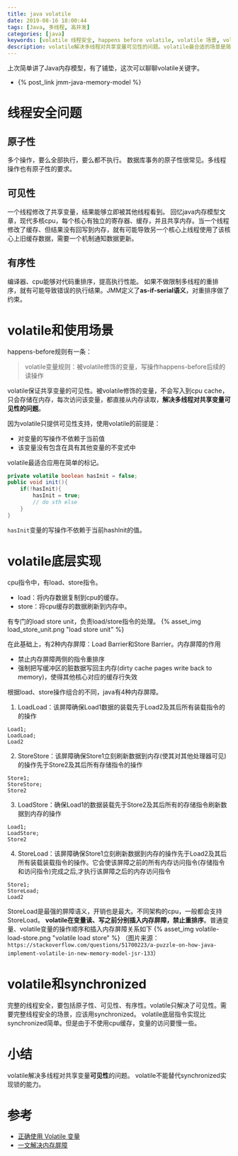 ```yaml
---
title: java volatile
date: 2019-08-16 18:00:44
tags: [Java, 多线程, 高并发]
categories: [java]
keywords: [volatile 线程安全, happens before volatile, volatile 场景, volatile 内存屏障]
description: volatile解决多线程对共享变量可见性的问题。volatile最合适的场景是简单状态变量的发布。
---
```


上次简单讲了Java内存模型，有了铺垫，这次可以聊聊volatile关键字。
- {% post_link jmm-java-memory-model %}

# 线程安全问题

## 原子性

多个操作，要么全部执行，要么都不执行。
数据库事务的原子性很常见。多线程操作也有原子性的要求。

## 可见性

一个线程修改了共享变量，结果能够立即被其他线程看到。
回忆java内存模型文章，现代多核cpu，每个核心有独立的寄存器、缓存，并且共享内存。当一个线程修改了缓存、但结果没有回写到内存，就有可能导致另一个核心上线程使用了该核心上旧缓存数据，需要一个机制通知数据更新。

## 有序性

编译器、cpu能够对代码重排序，提高执行性能。
如果不做限制多线程的重排序，就有可能导致错误的执行结果。JMM定义了**as-if-serial语义**，对重排序做了约束。

# volatile和使用场景

happens-before规则有一条：
>volatile变量规则：被volatile修饰的变量，写操作happens-before后续的读操作

volatile保证共享变量的可见性。被volatile修饰的变量，不会写入到cpu cache，只会存储在内存，每次访问该变量，都直接从内存读取，**解决多线程对共享变量可见性的问题**。

因为volatile只提供可见性支持，使用volatile的前提是：
- 对变量的写操作不依赖于当前值
- 该变量没有包含在具有其他变量的不变式中

volatile最适合应用在简单的标记。
```java
private volatile boolean hasInit = false;
public void init(){
    if(!hasInit){
        hasInit = true;
        // do sth else
    }
}
```
`hasInit`变量的写操作不依赖于当前hashInit的值。


# volatile底层实现

cpu指令中，有load、store指令。
- load：将内存数据复制到cpu的缓存。
- store：将cpu缓存的数据刷新到内存中。

有专门的load store unit，负责load/store指令的处理。
{% asset_img load_store_unit.png "load store unit" %}

在此基础上，有2种内存屏障：Load Barrier和Store Barrier。内存屏障的作用
- 禁止内存屏障两侧的指令重排序
- 强制把写缓冲区的脏数据写回主内存(dirty cache pages write back to memory)，使得其他核心对应的缓存行失效

根据load、store操作组合的不同，java有4种内存屏障。
1. LoadLoad：该屏障确保Load1数据的装载先于Load2及其后所有装载指令的的操作
```
Load1;
LoadLoad;
Load2
```

2. StoreStore：该屏障确保Store1立刻刷新数据到内存(使其对其他处理器可见)的操作先于Store2及其后所有存储指令的操作
```
Store1;
StoreStore;
Store2
```

3. LoadStore：确保Load1的数据装载先于Store2及其后所有的存储指令刷新数据到内存的操作
```
Load1;
LoadStore;
Store2	
```

4. StoreLoad：该屏障确保Store1立刻刷新数据到内存的操作先于Load2及其后所有装载装载指令的操作。它会使该屏障之前的所有内存访问指令(存储指令和访问指令)完成之后,才执行该屏障之后的内存访问指令
```
Store1;
StoreLoad;
Load2
```

StoreLoad是最强的屏障语义，开销也是最大。不同架构的cpu，一般都会支持StoreLoad。
**volatile在变量读、写之前分别插入内存屏障，禁止重排序**。普通变量、volatile变量的操作顺序和插入内存屏障关系如下
{% asset_img volatile-load-store.png "volatile load store" %}
（图片来源：`https://stackoverflow.com/questions/51700223/a-puzzle-on-how-java-implement-volatile-in-new-memory-model-jsr-133`）

# volatile和synchronized

完整的线程安全，要包括原子性、可见性、有序性。volatile只解决了可见性。需要完整线程安全的场景，应该用synchronized。
volatile底层指令实现比synchronized简单。但是由于不使用cpu缓存，变量的访问要慢一些。

# 小结

volatile解决多线程对共享变量**可见性**的问题。
volatile不能替代synchronized实现锁的能力。

# 参考

- [正确使用 Volatile 变量](https://www.ibm.com/developerworks/cn/java/j-jtp06197.html)
- [一文解决内存屏障](https://monkeysayhi.github.io/2017/12/28/%E4%B8%80%E6%96%87%E8%A7%A3%E5%86%B3%E5%86%85%E5%AD%98%E5%B1%8F%E9%9A%9C/)
